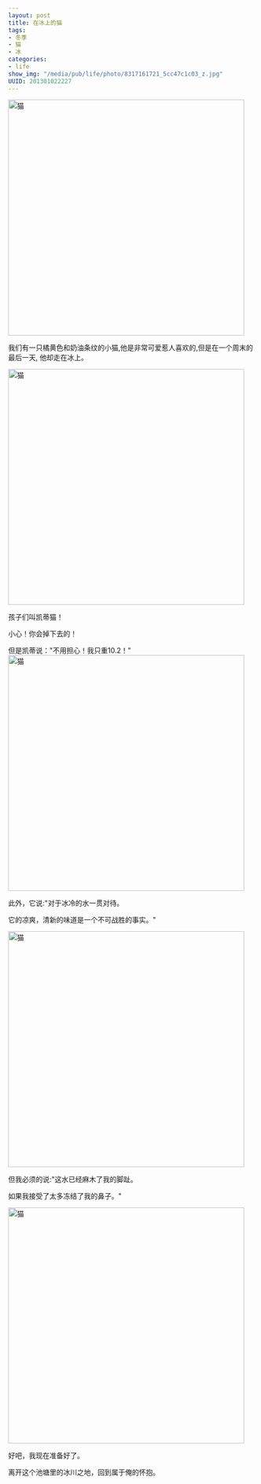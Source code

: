 ```yaml
--- 
layout: post
title: 在冰上的猫
tags: 
- 冬季
- 猫
- 冰
categories:
- life
show_img: "/media/pub/life/photo/8317161721_5cc47c1c03_z.jpg"
UUID: 201301022227
---
```

<a href="{{site.static_url}}/media/pub/life/photo/8317160695_429346840e_z.jpg" rel="prettyPhoto[{{page.UUID}}]" alt="猫">
<img src="{{site.static_url}}/media/pub/life/photo/8317160695_429346840e_z.jpg" width="480px" alt="猫" ></img>
</a>

我们有一只橘黄色和奶油条纹的小猫,他是非常可爱惹人喜欢的,但是在一个周末的最后一天, 他却走在冰上。

<a href="{{site.static_url}}/media/pub/life/photo/8318215794_05a3d9340d_z.jpg" rel="prettyPhoto[{{page.UUID}}]" alt="猫">
<img src="{{site.static_url}}/media/pub/life/photo/8318215794_05a3d9340d_z.jpg" width="480px" alt="猫" ></img>
</a>

孩子们叫凯蒂猫！

小心！你会掉下去的！

但是凯蒂说："不用担心！我只重10.2！"
<a href="{{site.static_url}}/media/pub/life/photo/8318215614_85bb18acdf_z.jpg" rel="prettyPhoto[{{page.UUID}}]" alt="猫">
<img src="{{site.static_url}}/media/pub/life/photo/8318215614_85bb18acdf_z.jpg" width="480px" alt="猫" ></img>
</a>

此外，它说:"对于冰冷的水一贯对待。

它的凉爽，清新的味道是一个不可战胜的事实。"

<a href="{{site.static_url}}/media/pub/life/photo/8318216694_39176b3564_z.jpg" rel="prettyPhoto[{{page.UUID}}]" alt="猫">
<img src="{{site.static_url}}/media/pub/life/photo/8318216694_39176b3564_z.jpg" width="480px" alt="猫" ></img>
</a>

但我必须的说:"这水已经麻木了我的脚趾。

如果我接受了太多冻结了我的鼻子。"

<a href="{{site.static_url}}/media/pub/life/photo/8317161721_5cc47c1c03_z.jpg" rel="prettyPhoto[{{page.UUID}}]" alt="猫">
<img src="{{site.static_url}}/media/pub/life/photo/8317161721_5cc47c1c03_z.jpg" width="480px" alt="猫" ></img>
</a>

好吧，我现在准备好了。

离开这个池塘里的冰川之地，回到属于俺的怀抱。

